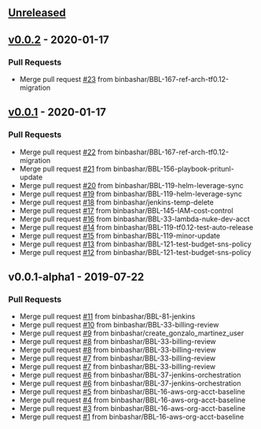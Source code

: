 <a name="unreleased"></a>
## [Unreleased]


<a name="v0.0.2"></a>
## [v0.0.2] - 2020-01-17
### Pull Requests
- Merge pull request [#23](https://github.com/binbashar/bb-devops-tf-infra-aws/issues/23) from binbashar/BBL-167-ref-arch-tf0.12-migration


<a name="v0.0.1"></a>
## [v0.0.1] - 2020-01-17
### Pull Requests
- Merge pull request [#22](https://github.com/binbashar/bb-devops-tf-infra-aws/issues/22) from binbashar/BBL-167-ref-arch-tf0.12-migration
- Merge pull request [#21](https://github.com/binbashar/bb-devops-tf-infra-aws/issues/21) from binbashar/BBL-156-playbook-pritunl-update
- Merge pull request [#20](https://github.com/binbashar/bb-devops-tf-infra-aws/issues/20) from binbashar/BBL-119-helm-leverage-sync
- Merge pull request [#19](https://github.com/binbashar/bb-devops-tf-infra-aws/issues/19) from binbashar/BBL-119-helm-leverage-sync
- Merge pull request [#18](https://github.com/binbashar/bb-devops-tf-infra-aws/issues/18) from binbashar/jenkins-temp-delete
- Merge pull request [#17](https://github.com/binbashar/bb-devops-tf-infra-aws/issues/17) from binbashar/BBL-145-IAM-cost-control
- Merge pull request [#16](https://github.com/binbashar/bb-devops-tf-infra-aws/issues/16) from binbashar/BBL-33-lambda-nuke-dev-acct
- Merge pull request [#14](https://github.com/binbashar/bb-devops-tf-infra-aws/issues/14) from binbashar/BBL-119-tf0.12-test-auto-release
- Merge pull request [#15](https://github.com/binbashar/bb-devops-tf-infra-aws/issues/15) from binbashar/BBL-119-minor-update
- Merge pull request [#13](https://github.com/binbashar/bb-devops-tf-infra-aws/issues/13) from binbashar/BBL-121-test-budget-sns-policy
- Merge pull request [#12](https://github.com/binbashar/bb-devops-tf-infra-aws/issues/12) from binbashar/BBL-121-test-budget-sns-policy


<a name="v0.0.1-alpha1"></a>
## v0.0.1-alpha1 - 2019-07-22
### Pull Requests
- Merge pull request [#11](https://github.com/binbashar/bb-devops-tf-infra-aws/issues/11) from binbashar/BBL-81-jenkins
- Merge pull request [#10](https://github.com/binbashar/bb-devops-tf-infra-aws/issues/10) from binbashar/BBL-33-billing-review
- Merge pull request [#9](https://github.com/binbashar/bb-devops-tf-infra-aws/issues/9) from binbashar/create_gonzalo_martinez_user
- Merge pull request [#8](https://github.com/binbashar/bb-devops-tf-infra-aws/issues/8) from binbashar/BBL-33-billing-review
- Merge pull request [#8](https://github.com/binbashar/bb-devops-tf-infra-aws/issues/8) from binbashar/BBL-33-billing-review
- Merge pull request [#7](https://github.com/binbashar/bb-devops-tf-infra-aws/issues/7) from binbashar/BBL-33-billing-review
- Merge pull request [#7](https://github.com/binbashar/bb-devops-tf-infra-aws/issues/7) from binbashar/BBL-33-billing-review
- Merge pull request [#6](https://github.com/binbashar/bb-devops-tf-infra-aws/issues/6) from binbashar/BBL-37-jenkins-orchestration
- Merge pull request [#6](https://github.com/binbashar/bb-devops-tf-infra-aws/issues/6) from binbashar/BBL-37-jenkins-orchestration
- Merge pull request [#5](https://github.com/binbashar/bb-devops-tf-infra-aws/issues/5) from binbashar/BBL-16-aws-org-acct-baseline
- Merge pull request [#4](https://github.com/binbashar/bb-devops-tf-infra-aws/issues/4) from binbashar/BBL-16-aws-org-acct-baseline
- Merge pull request [#3](https://github.com/binbashar/bb-devops-tf-infra-aws/issues/3) from binbashar/BBL-16-aws-org-acct-baseline
- Merge pull request [#1](https://github.com/binbashar/bb-devops-tf-infra-aws/issues/1) from binbashar/BBL-16-aws-org-acct-baseline


[Unreleased]: https://github.com/binbashar/bb-devops-tf-infra-aws/compare/v0.0.2...HEAD
[v0.0.2]: https://github.com/binbashar/bb-devops-tf-infra-aws/compare/v0.0.1...v0.0.2
[v0.0.1]: https://github.com/binbashar/bb-devops-tf-infra-aws/compare/v0.0.1-alpha1...v0.0.1
